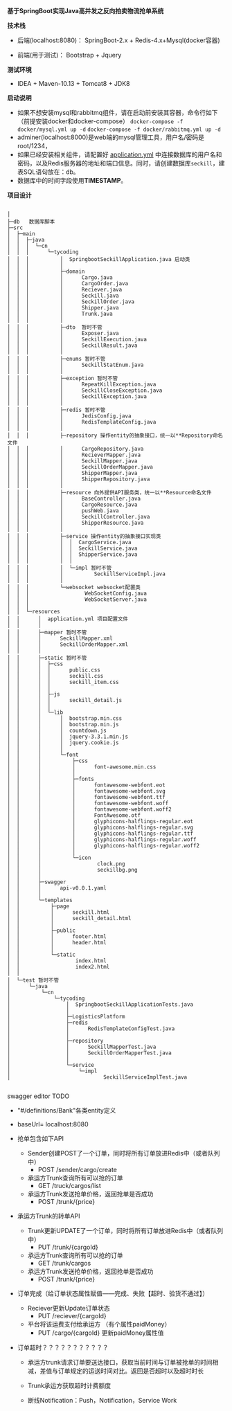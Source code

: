 **基于SpringBoot实现Java高并发之反向拍卖物流抢单系统**

**技术栈**

* 后端(localhost:8080)： SpringBoot-2.x + Redis-4.x+Mysql(docker容器)

* 前端(用于测试)： Bootstrap + Jquery


**测试环境**

* IDEA + Maven-10.13 + Tomcat8 + JDK8

**启动说明**
* 如果不想安装mysql和rabbitmq组件，请在启动前安装其容器，命令行如下（前提安装docker和docker-compose）
`docker-compose -f docker/mysql.yml up -d`
`docker-compose -f docker/rabbitmq.yml up -d`
* adminer(localhost:8000)是web端的mysql管理工具，用户名/密码是root/1234，
* 如果已经安装相关组件，请配置好 [application.yml](https://github.com/TyCoding/springboot-seckill/blob/master/src/main/resources/application.yml) 中连接数据库的用户名和密码，以及Redis服务器的地址和端口信息。同时，请创建数据库`seckill`，建表SQL语句放在：db。
* 数据库中的时间字段使用**TIMESTAMP**。

**项目设计**

```

│
├─db   数据库脚本
├─src
│  ├─main
│  │  ├─java
│  │  │  └─cn
│  │  │      └─tycoding
│  │  │          │  SpringbootSeckillApplication.java 启动类
│  │  │          │
│  │  │          ├─domain  
│  │  │          │      Cargo.java
│  │  │          │      CargoOrder.java
│  │  │          │      Reciever.java
│  │  │          │      Seckill.java
│  │  │          │      SeckillOrder.java
│  │  │          │      Shipper.java
│  │  │          │      Trunk.java
│  │  │          │
│  │  │          ├─dto  暂时不管
│  │  │          │      Exposer.java
│  │  │          │      SeckillExecution.java
│  │  │          │      SeckillResult.java
│  │  │          │
│  │  │          ├─enums 暂时不管
│  │  │          │      SeckillStatEnum.java
│  │  │          │
│  │  │          ├─exception 暂时不管
│  │  │          │      RepeatKillException.java
│  │  │          │      SeckillCloseException.java
│  │  │          │      SeckillException.java
│  │  │          │
│  │  │          ├─redis 暂时不管
│  │  │          │      JedisConfig.java
│  │  │          │      RedisTemplateConfig.java
│  │  │          │
│  │  │          ├─repository 操作entity的抽象接口，统一以**Repository命名文件
│  │  │          │      CargoRepository.java
│  │  │          │      RecieverMapper.java
│  │  │          │      SeckillMapper.java
│  │  │          │      SeckillOrderMapper.java
│  │  │          │      ShipperMapper.java
│  │  │          │      ShipperRepository.java
│  │  │          │
│  │  │          ├─resource 向外提供API服务类，统一以**Resource命名文件
│  │  │          │      BaseController.java
│  │  │          │      CargoResource.java
│  │  │          │      pushWeb.java
│  │  │          │      SeckillController.java
│  │  │          │      ShipperResource.java
│  │  │          │
│  │  │          ├─service 操作entity的抽象接口实现类
│  │  │          │  │  CargoService.java
│  │  │          │  │  SeckillService.java
│  │  │          │  │  ShipperService.java
│  │  │          │  │
│  │  │          │  └─impl 暂时不管
│  │  │          │          SeckillServiceImpl.java
│  │  │          │
│  │  │          └─websocket websocket配置类
│  │  │                  WebSocketConfig.java
│  │  │                  WebSocketServer.java
│  │  │
│  │  └─resources
│  │      │  application.yml 项目配置文件
│  │      │
│  │      ├─mapper 暂时不管
│  │      │      SeckillMapper.xml
│  │      │      SeckillOrderMapper.xml
│  │      │
│  │      ├─static 暂时不管
│  │      │  ├─css
│  │      │  │      public.css
│  │      │  │      seckill.css
│  │      │  │      seckill_item.css
│  │      │  │
│  │      │  ├─js
│  │      │  │      seckill_detail.js
│  │      │  │
│  │      │  └─lib
│  │      │      │  bootstrap.min.css
│  │      │      │  bootstrap.min.js
│  │      │      │  countdown.js
│  │      │      │  jquery-3.3.1.min.js
│  │      │      │  jquery.cookie.js
│  │      │      │
│  │      │      └─font
│  │      │          ├─css
│  │      │          │      font-awesome.min.css
│  │      │          │
│  │      │          ├─fonts
│  │      │          │      fontawesome-webfont.eot
│  │      │          │      fontawesome-webfont.svg
│  │      │          │      fontawesome-webfont.ttf
│  │      │          │      fontawesome-webfont.woff
│  │      │          │      fontawesome-webfont.woff2
│  │      │          │      FontAwesome.otf
│  │      │          │      glyphicons-halflings-regular.eot
│  │      │          │      glyphicons-halflings-regular.svg
│  │      │          │      glyphicons-halflings-regular.ttf
│  │      │          │      glyphicons-halflings-regular.woff
│  │      │          │      glyphicons-halflings-regular.woff2
│  │      │          │
│  │      │          └─icon
│  │      │                  clock.png
│  │      │                  seckillbg.png
│  │      │
│  │      ├─swagger
│  │      │      api-v0.0.1.yaml
│  │      │
│  │      └─templates
│  │          ├─page
│  │          │      seckill.html
│  │          │      seckill_detail.html
│  │          │
│  │          ├─public
│  │          │      footer.html
│  │          │      header.html
│  │          │
│  │          └─static
│  │                  index.html
│  │                  index2.html
│  │
│  └─test 暂时不管
│      └─java
│          └─cn
│              └─tycoding
│                  │  SpringbootSeckillApplicationTests.java
│                  │
│                  ├─LogisticsPlatform
│                  ├─redis
│                  │      RedisTemplateConfigTest.java
│                  │
│                  ├─repository
│                  │      SeckillMapperTest.java
│                  │      SeckillOrderMapperTest.java
│                  │
│                  └─service
│                      └─impl
│                              SeckillServiceImplTest.java


```

swagger editor  TODO
- "#/definitions/Bank"各类entity定义

- baseUrl= localhost:8080

- 抢单包含如下API
   - Sender创建POST了一个订单，同时将所有订单放进Redis中（或者队列中）
     - POST /sender/cargo/create
   - 承运方Trunk查询所有可以抢的订单
     - GET /truck/cargos/list
   - 承运方Trunk发送抢单价格，返回抢单是否成功
     - POST /trunk/{price}  

- 承运方Trunk的转单API
   - Trunk更新UPDATE了一个订单，同时将所有订单放进Redis中（或者队列中）
     - PUT /trunk/{cargoId} 
   - 承运方Trunk查询所有可以抢的订单
     - GET /trunk/cargos
   - 承运方Trunk发送抢单价格，返回抢单是否成功
     - POST /trunk/{price}  

- 订单完成（给订单状态属性赋值——完成、失败【超时、验货不通过】）
  - Reciever更新Update订单状态
    - PUT /reciever/{cargoId}
  - 平台将该运费支付给承运方 （有个属性paidMoney）
    - PUT /cargo/{cargoId}  更新paidMoney属性值

- 订单超时？？？？？？？？？？？

  - 承运方trunk请求订单要送达接口，获取当前时间与订单被抢单的时间相减，差值与订单规定的运送时间对比。返回是否超时以及超时时长

  - Trunk承运方获取超时计费额度
  
  
  - 断线Notification：Push，Notification，Service Work

